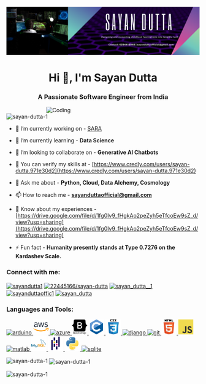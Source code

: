 ![logo](https://github.com/Sayan-Dutta-1/Sayan-Dutta-1/blob/main/Sayan's%20Banner.png)
<h1 align="center">Hi 👋, I'm Sayan Dutta</h1>
<h3 align="center">A Passionate Software Engineer from India</h3>
<img align="right" alt="Coding" width="400" src="https://storage.googleapis.com/gweb-cloudblog-publish/original_images/MLOps_Kloeckner_Hero_Banner_1920x946.gif">


<p align="left"> <img src="https://komarev.com/ghpvc/?username=sayan-dutta-1&label=Profile%20views&color=0e75b6&style=flat" alt="sayan-dutta-1" /> </p>

- 🔭 I’m currently working on - [SARA](https://github.com/Sayan-Dutta-1/SARA---Systematically-Automated-Response-Assistant)

- 🌱 I’m currently learning - **Data Science**

- 👯 I’m looking to collaborate on - **Generative AI Chatbots**

- 📝 You can verify my skills at - [https://www.credly.com/users/sayan-dutta.971e30d2](https://www.credly.com/users/sayan-dutta.971e30d2)

- 💬 Ask me about - **Python, Cloud, Data Alchemy, Cosmology**

- 📫 How to reach me - **sayanduttaofficial@gmail.com**

- 📄 Know about my experiences - [https://drive.google.com/file/d/1fg0Iv9_fHgkAo2peZyh5eTfcoEw9sZ_d/view?usp=sharing](https://drive.google.com/file/d/1fg0Iv9_fHgkAo2peZyh5eTfcoEw9sZ_d/view?usp=sharing)

- ⚡ Fun fact - **Humanity presently stands at Type 0.7276 on the Kardashev Scale.**

<h3 align="left">Connect with me:</h3>
<p align="left">
<a href="https://linkedin.com/in/sayandutta1" target="blank"><img align="center" src="https://raw.githubusercontent.com/rahuldkjain/github-profile-readme-generator/master/src/images/icons/Social/linked-in-alt.svg" alt="sayandutta1" height="30" width="40" /></a>
<a href="https://stackoverflow.com/users/22445166/sayan-dutta" target="blank"><img align="center" src="https://raw.githubusercontent.com/rahuldkjain/github-profile-readme-generator/master/src/images/icons/Social/stack-overflow.svg" alt="22445166/sayan-dutta" height="30" width="40" /></a>
<a href="https://instagram.com/sayan_dutta__1" target="blank"><img align="center" src="https://raw.githubusercontent.com/rahuldkjain/github-profile-readme-generator/master/src/images/icons/Social/instagram.svg" alt="sayan_dutta__1" height="30" width="40" /></a>
<a href="https://www.hackerrank.com/sayanduttaoffic1" target="blank"><img align="center" src="https://raw.githubusercontent.com/rahuldkjain/github-profile-readme-generator/master/src/images/icons/Social/hackerrank.svg" alt="sayanduttaoffic1" height="30" width="40" /></a>
<a href="https://auth.geeksforgeeks.org/user/sayan_dutta" target="blank"><img align="center" src="https://raw.githubusercontent.com/rahuldkjain/github-profile-readme-generator/master/src/images/icons/Social/geeks-for-geeks.svg" alt="sayan_dutta" height="30" width="40" /></a>
</p>

<h3 align="left">Languages and Tools:</h3>
<p align="left"> <a href="https://www.arduino.cc/" target="_blank" rel="noreferrer"> <img src="https://cdn.worldvectorlogo.com/logos/arduino-1.svg" alt="arduino" width="40" height="40"/> </a> <a href="https://aws.amazon.com" target="_blank" rel="noreferrer"> <img src="https://raw.githubusercontent.com/devicons/devicon/master/icons/amazonwebservices/amazonwebservices-original-wordmark.svg" alt="aws" width="40" height="40"/> </a> <a href="https://azure.microsoft.com/en-in/" target="_blank" rel="noreferrer"> <img src="https://www.vectorlogo.zone/logos/microsoft_azure/microsoft_azure-icon.svg" alt="azure" width="40" height="40"/> </a> <a href="https://getbootstrap.com" target="_blank" rel="noreferrer"> <img src="https://raw.githubusercontent.com/devicons/devicon/master/icons/bootstrap/bootstrap-plain-wordmark.svg" alt="bootstrap" width="40" height="40"/> </a> <a href="https://www.cprogramming.com/" target="_blank" rel="noreferrer"> <img src="https://raw.githubusercontent.com/devicons/devicon/master/icons/c/c-original.svg" alt="c" width="40" height="40"/> </a> <a href="https://www.w3schools.com/css/" target="_blank" rel="noreferrer"> <img src="https://raw.githubusercontent.com/devicons/devicon/master/icons/css3/css3-original-wordmark.svg" alt="css3" width="40" height="40"/> </a> <a href="https://www.djangoproject.com/" target="_blank" rel="noreferrer"> <img src="https://cdn.worldvectorlogo.com/logos/django.svg" alt="django" width="40" height="40"/> </a> <a href="https://git-scm.com/" target="_blank" rel="noreferrer"> <img src="https://www.vectorlogo.zone/logos/git-scm/git-scm-icon.svg" alt="git" width="40" height="40"/> </a> <a href="https://www.w3.org/html/" target="_blank" rel="noreferrer"> <img src="https://raw.githubusercontent.com/devicons/devicon/master/icons/html5/html5-original-wordmark.svg" alt="html5" width="40" height="40"/> </a> <a href="https://developer.mozilla.org/en-US/docs/Web/JavaScript" target="_blank" rel="noreferrer"> <img src="https://raw.githubusercontent.com/devicons/devicon/master/icons/javascript/javascript-original.svg" alt="javascript" width="40" height="40"/> </a> <a href="https://www.mathworks.com/" target="_blank" rel="noreferrer"> <img src="https://upload.wikimedia.org/wikipedia/commons/2/21/Matlab_Logo.png" alt="matlab" width="40" height="40"/> </a> <a href="https://www.mysql.com/" target="_blank" rel="noreferrer"> <img src="https://raw.githubusercontent.com/devicons/devicon/master/icons/mysql/mysql-original-wordmark.svg" alt="mysql" width="40" height="40"/> </a> <a href="https://pandas.pydata.org/" target="_blank" rel="noreferrer"> <img src="https://raw.githubusercontent.com/devicons/devicon/2ae2a900d2f041da66e950e4d48052658d850630/icons/pandas/pandas-original.svg" alt="pandas" width="40" height="40"/> </a> <a href="https://www.python.org" target="_blank" rel="noreferrer"> <img src="https://raw.githubusercontent.com/devicons/devicon/master/icons/python/python-original.svg" alt="python" width="40" height="40"/> </a> <a href="https://www.sqlite.org/" target="_blank" rel="noreferrer"> <img src="https://www.vectorlogo.zone/logos/sqlite/sqlite-icon.svg" alt="sqlite" width="40" height="40"/> </a> </p>

<p><img align="left" src="https://github-readme-stats.vercel.app/api/top-langs?username=sayan-dutta-1&show_icons=true&locale=en&layout=compact" alt="sayan-dutta-1" /></p>

<p>&nbsp;<img align="center" src="https://github-readme-stats.vercel.app/api?username=sayan-dutta-1&show_icons=true&locale=en" alt="sayan-dutta-1" /></p>

<p><img align="center" src="https://github-readme-streak-stats.herokuapp.com/?user=sayan-dutta-1&" alt="sayan-dutta-1" /></p>

